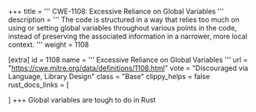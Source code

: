 +++
title = '''
CWE-1108: Excessive Reliance on Global Variables
'''
description	= '''
The code is structured in a way that relies too much on using or setting global variables throughout various points in the code, instead of preserving the associated information in a narrower, more local context.
'''
weight = 1108

[extra]
id = 1108
name = '''
Excessive Reliance on Global Variables
'''
url = "https://cwe.mitre.org/data/definitions/1108.html"
vote = "Discouraged via Language, Library Design"
class = "Base"
clippy_helps = false
rust_docs_links = [
	
]
+++
Global variables are tough to do in Rust